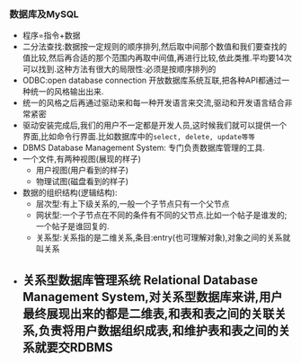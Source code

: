 ### 数据库及MySQL
- 程序=指令+数据
- 二分法查找:数据按一定规则的顺序排列,然后取中间那个数值和我们要查找的值比较,然后再合适的那个范围内再取中间值,再进行比较,依此类推.平均要14次可以找到.这种方法有很大的局限性:必须是按顺序排列的
- ODBC:open database connection 开放数据库系统互联,把各种API都通过一种统一的风格输出出来.
- 统一的风格之后再通过驱动来和每一种开发语言来交流,驱动和开发语言结合非常紧密
- 驱动安装完成后,我们的用户不一定都是开发人员,这时候我们就可以提供一个界面,比如命令行界面.比如数据库中的`select, delete, update等等`
- DBMS Database Management System: 专门负责数据库管理的工具.
- 一个文件,有两种视图(展现的样子)
    - 用户视图(用户看到的样子)
    - 物理试图(磁盘看到的样子)
- 数据的组织结构(逻辑结构):
    - 层次型:有上下级关系的,一般一个子节点只有一个父节点
    - 网状型:一个子节点在不同的条件有不同的父节点.比如一个帖子是谁发的; 一个帖子是谁回复的.
    - 关系型:关系指的是二维关系,条目:entry(也可理解对象),对象之间的关系就叫关系
- 关系型数据库管理系统 Relational Database Management System,对关系型数据库来讲,用户最终展现出来的都是二维表,和表和表之间的关联关系,负责将用户数据组织成表,和维护表和表之间的关系就要交RDBMS
    -  